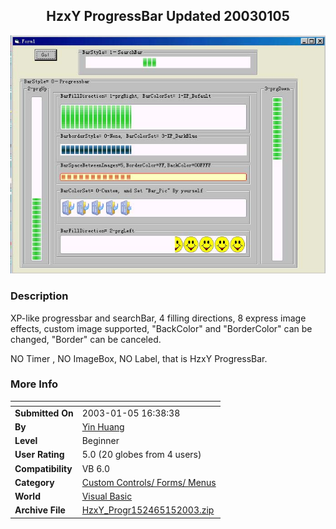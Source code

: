 ﻿<div align="center">

## HzxY ProgressBar Updated 20030105

<img src="PIC20021224116406749.jpg">
</div>

### Description

XP-like progressbar and searchBar, 4 filling directions, 8 express image effects, custom image supported, "BackColor" and "BorderColor" can be changed, "Border" can be canceled.

NO Timer , NO ImageBox, NO Label, that is HzxY ProgressBar.
 
### More Info
 


<span>             |<span>
---                |---
**Submitted On**   |2003-01-05 16:38:38
**By**             |[Yin Huang](https://github.com/Planet-Source-Code/PSCIndex/blob/master/ByAuthor/yin-huang.md)
**Level**          |Beginner
**User Rating**    |5.0 (20 globes from 4 users)
**Compatibility**  |VB 6\.0
**Category**       |[Custom Controls/ Forms/  Menus](https://github.com/Planet-Source-Code/PSCIndex/blob/master/ByCategory/custom-controls-forms-menus__1-4.md)
**World**          |[Visual Basic](https://github.com/Planet-Source-Code/PSCIndex/blob/master/ByWorld/visual-basic.md)
**Archive File**   |[HzxY\_Progr152465152003\.zip](https://github.com/Planet-Source-Code/yin-huang-hzxy-progressbar-updated-20030105__1-41827/archive/master.zip)








